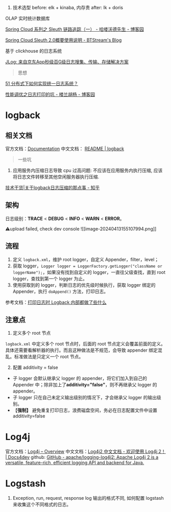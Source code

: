 1. 技术选型
before: elk + kinaba, 内存贵
after: lk + doris 


OLAP 实时统计数据库


[Spring Cloud 系列之 Sleuth 链路追踪（一） - 哈喽沃德先生 - 博客园](https://www.cnblogs.com/mrhelloworld/p/sleuth1.html)

[Spring Cloud Sleuth 2.0概要使用说明 - BTStream's Blog](https://blog.btstream.net/post/2019-01-14-spring-cloud-sleuth-2.0%E6%A6%82%E8%A6%81%E4%BD%BF%E7%94%A8%E8%AF%B4%E6%98%8E/)

基于 clickhouse 的日志系统

[JLog: 来自京东App秒级百G级日志搜集、传输、存储解决方案](https://gitee.com/jd-platform-opensource/jlog?_from=gitee_search)


> 思想

[51 分布式下如何实现统一日志系统？](https://learn.lianglianglee.com/%E4%B8%93%E6%A0%8F/%E5%88%86%E5%B8%83%E5%BC%8F%E6%8A%80%E6%9C%AF%E5%8E%9F%E7%90%86%E4%B8%8E%E5%AE%9E%E6%88%9845%E8%AE%B2-%E5%AE%8C/51%20%E5%88%86%E5%B8%83%E5%BC%8F%E4%B8%8B%E5%A6%82%E4%BD%95%E5%AE%9E%E7%8E%B0%E7%BB%9F%E4%B8%80%E6%97%A5%E5%BF%97%E7%B3%BB%E7%BB%9F%EF%BC%9F.md)

[性能调优之日志打印的坑 - 楼兰胡杨 - 博客园](https://www.cnblogs.com/east7/p/18013052)

# logback
## 相关文档

官方文档：[Documentation](https://logback.qos.ch/documentation.html)
中文文档：  [README | logback](https://logbackcn.gitbook.io/logback)



> 一些坑 

1. 应用服务内压缩日志导致 cpu 过高问题: 不应该在应用服务内执行压缩, 应该将日志文件转移至其他空闲服务器执行压缩.

[技术干货|关于logback日志压缩的那点事 - 知乎](https://zhuanlan.zhihu.com/p/133425425)

## 架构

日志级别：**TRACE** < **DEBUG** < **INFO** < **WARN** < **ERROR**。

⚠️upload failed, check dev console
![[image-20240413155107994.png]]

## 流程

1. 定义 `logback.xml`，维护 root logger，自定义 Appender，filter，level；
2. 获取 logger，`Logger logger = LoggerFactory.getLogger("className or loggerName");`，如果没有找到自定义的 logger，一直往父级查找，直到 root logger，查找到第一个 logger 为止。
3. 使用获取到的 logger，判断日志的优先级时候执行，获取 logger 绑定的 Appender，执行 `doAppend()` 方法，打印日志。


参考文档：[打印日志时 Logback 内部都做了些什么](https://tech.youzan.com/how-logback-print-log/)
## 注意点
1. 定义多个 root 节点

`logback.xml` 中定义多个 root 节点时，后面的 root 节点定义会覆盖前面的定义。具体还需要看解析器的执行。而且这种做法是不规范，会导致 appender 绑定混乱。标准做法是只定义一个 root 节点。


2. 配置 additivity = false

- 子 logger 会默认继承父 logger 的 appender，将它们加入到自己的 Appender 中；除非加上了**additivity="false"**，则不再继承父 logger 的 appender。
- 子 logger 只在自己未定义输出级别的情况下，才会继承父 logger 的输出级别。
- 【**强制】** 避免重复打印日志，浪费磁盘空间，务必在日志配置文件中设置 additivity=false


# Log4j

官方文档：[Log4j – Overview](https://logging.apache.org/log4j/2.x/manual/index.html)
中文文档：[Log4j2 中文文档 - 欢迎使用 Log4j 2！ | Docs4dev](https://www.docs4dev.com/docs/zh/log4j2/2.x/all/manual-index.html)
github: [GitHub - apache/logging-log4j2: Apache Log4j 2 is a versatile, feature-rich, efficient logging API and backend for Java.](https://github.com/apache/logging-log4j2)

# Logstash

1. Exception, run, request, response log 输出的格式不同, 如何配置 logstash 来收集这个不同格式的日志。